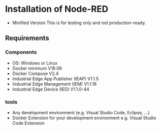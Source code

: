 # Installation of Node-RED
* Minified Version
This is for testing only and not production-ready.

## Requirements

### Components

- OS: Windows or Linux
- Docker minimum V18.09
- Docker Compose V2.4
- Industrial Edge App Publisher (IEAP) V1.1.5
- Industrial Edge Management (IEM) V1.1.16
- Industrial Edge Device (IED) V1.1.0-44

### tools
- Any development environment (e.g. Visual Studio Code, Eclipse, …)
- Docker Extension for your development environment e.g. Visual Studio Code Extension 

